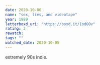 ```yaml
---
date: 2020-10-06
name: "sex, lies, and videotape"
year: 1989
letterboxd_uri: "https://boxd.it/1odOOv"
rating: 3
rewatch: 
tags: ""
watched_date: 2020-10-05
---
```


extremely 90s indie.
